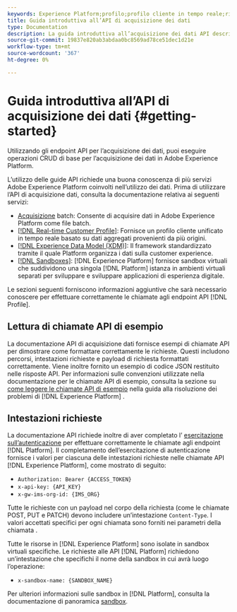 ```yaml
---
keywords: Experience Platform;profilo;profilo cliente in tempo reale;risoluzione dei problemi;API
title: Guida introduttiva all’API di acquisizione dei dati
type: Documentation
description: La guida introduttiva all’acquisizione dei dati API descrive i concetti chiave e le funzionalità di base da conoscere prima di poter iniziare a inserire dati in Experience Platform utilizzando le API.
source-git-commit: 19837e820ab3abdaa0bc8569ad78ce51dec1d21e
workflow-type: tm+mt
source-wordcount: '367'
ht-degree: 0%

---
```



# Guida introduttiva all’API di acquisizione dei dati {#getting-started}

Utilizzando gli endpoint API per l’acquisizione dei dati, puoi eseguire operazioni CRUD di base per l’acquisizione dei dati in Adobe Experience Platform.

L’utilizzo delle guide API richiede una buona conoscenza di più servizi Adobe Experience Platform coinvolti nell’utilizzo dei dati. Prima di utilizzare l’API di acquisizione dati, consulta la documentazione relativa ai seguenti servizi:

* [Acquisizione](./overview.md) batch: Consente di acquisire dati in Adobe Experience Platform come file batch.
* [[!DNL Real-time Customer Profile]](../home.md): Fornisce un profilo cliente unificato in tempo reale basato su dati aggregati provenienti da più origini.
* [[!DNL Experience Data Model (XDM)]](../../xdm/home.md): Il framework standardizzato tramite il quale Platform organizza i dati sulla customer experience.
* [[!DNL Sandboxes]](../../sandboxes/home.md):  [!DNL Experience Platform] fornisce sandbox virtuali che suddividono una singola  [!DNL Platform] istanza in ambienti virtuali separati per sviluppare e sviluppare applicazioni di esperienza digitale.

Le sezioni seguenti forniscono informazioni aggiuntive che sarà necessario conoscere per effettuare correttamente le chiamate agli endpoint API [!DNL Profile].

## Lettura di chiamate API di esempio

La documentazione API di acquisizione dati fornisce esempi di chiamate API per dimostrare come formattare correttamente le richieste. Questi includono percorsi, intestazioni richieste e payload di richiesta formattati correttamente. Viene inoltre fornito un esempio di codice JSON restituito nelle risposte API. Per informazioni sulle convenzioni utilizzate nella documentazione per le chiamate API di esempio, consulta la sezione su [come leggere le chiamate API di esempio](../../landing/troubleshooting.md#how-do-i-format-an-api-request) nella guida alla risoluzione dei problemi di [!DNL Experience Platform] .

## Intestazioni richieste

La documentazione API richiede inoltre di aver completato l’ [esercitazione sull’autenticazione](https://www.adobe.com/go/platform-api-authentication-en) per effettuare correttamente le chiamate agli endpoint [!DNL Platform]. Il completamento dell’esercitazione di autenticazione fornisce i valori per ciascuna delle intestazioni richieste nelle chiamate API [!DNL Experience Platform], come mostrato di seguito:

* `Authorization: Bearer {ACCESS_TOKEN}`
* `x-api-key: {API_KEY}`
* `x-gw-ims-org-id: {IMS_ORG}`

Tutte le richieste con un payload nel corpo della richiesta (come le chiamate POST, PUT e PATCH) devono includere un’intestazione `Content-Type`. I valori accettati specifici per ogni chiamata sono forniti nei parametri della chiamata .

Tutte le risorse in [!DNL Experience Platform] sono isolate in sandbox virtuali specifiche. Le richieste alle API [!DNL Platform] richiedono un’intestazione che specifichi il nome della sandbox in cui avrà luogo l’operazione:

* `x-sandbox-name: {SANDBOX_NAME}`

Per ulteriori informazioni sulle sandbox in [!DNL Platform], consulta la documentazione di panoramica [sandbox](../../sandboxes/home.md).
